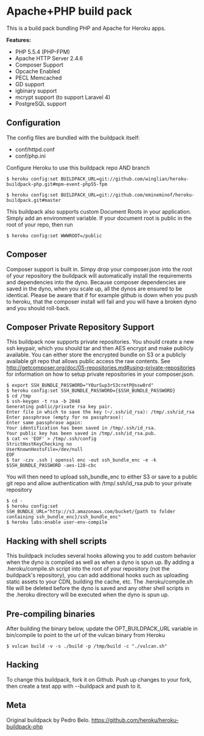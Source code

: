 Apache+PHP build pack
========================

This is a build pack bundling PHP and Apache for Heroku apps.

**Features:**
* PHP 5.5.4 (PHP-FPM)
* Apache HTTP Server 2.4.6
* Composer Support
* Opcache Enabled
* PECL Memcached
* GD support
* igbinary support
* mcrypt support (to support Laravel 4)
* PostgreSQL support

Configuration
-------------

The config files are bundled with the buildpack itself:

* conf/httpd.conf
* conf/php.ini

Configure Heroku to use this buildpack repo AND branch

    $ heroku config:set BUILDPACK_URL=git://github.com/winglian/heroku-buildpack-php.git#mpm-event-php55-fpm
	
	$ heroku config:set BUILDPACK_URL=git://github.com/emineminof/heroku-buildpack.git#master

This buildpack also supports custom Document Roots in your application. Simply add an environment variable. If your document root is public in the root of your repo, then run
    
    $ heroku config:set WWWROOT=/public

Composer
--------

Composer support is built in. Simpy drop your composer.json into the root of your repository the buildpack will automatically install the requirements and dependencies into the dyno. Because composer dependencies are saved in the dyno, when you scale up, all the dynos are ensured to be identical. Please be aware that if for example github is down when you push to heroku, that the composer install will fail and you will have a broken dyno and you should roll-back.

Composer Private Repository Support
-----------------------------------

This buildpack now supports private repositories. You should create a new ssh keypair, which you should tar and then AES encrypt and make publicly available. You can either store the encrypted bundle on S3 or a publicly available git repo that allows public access the raw contents. See <http://getcomposer.org/doc/05-repositories.md#using-private-repositories> for information on how to setup private repositories in your composer.json.

    $ export SSH_BUNDLE_PASSWORD="Y0urSup3rS3cretP@ssw0rd"
    $ heroku config:set SSH_BUNDLE_PASSWORD={$SSH_BUNDLE_PASSWORD}
    $ cd /tmp
    $ ssh-keygen -t rsa -b 2048
    Generating public/private rsa key pair.
    Enter file in which to save the key (~/.ssh/id_rsa): /tmp/.ssh/id_rsa
    Enter passphrase (empty for no passphrase): 
    Enter same passphrase again: 
    Your identification has been saved in /tmp/.ssh/id_rsa.
    Your public key has been saved in /tmp/.ssh/id_rsa.pub.
    $ cat << 'EOF' > /tmp/.ssh/config
    StrictHostKeyChecking no
    UserKnownHostsFile=/dev/null
    EOF
    $ tar -czv .ssh | openssl enc -out ssh_bundle_enc -e -k $SSH_BUNDLE_PASSWORD -aes-128-cbc

You will then need to upload ssh_bundle_enc to either S3 or save to a public git repo and allow authentication with /tmp/.ssh/id_rsa.pub to your private repository

    $ cd -
    $ heroku config:set SSH_BUNDLE_URL="http://s3.amazonaws.com/bucket/{path to folder containing ssh_bundle_enc}/ssh_bundle_enc"
    $ heroku labs:enable user-env-compile


Hacking with shell scripts
--------------------------

This buildpack includes several hooks allowing you to add custom behavior when the dyno is compiled as well as when a dyno is spun up. By adding a .heroku/compile.sh script into the root of your repository (not the buildpack's repository), you can add additional hooks such as uploading static assets to your CDN, building the cache, etc. The .heroku/compile.sh file will be deleted before the dyno is saved and any other shell scripts in the .heroku directory will be executed when the dyno is spun up.

Pre-compiling binaries
----------------------

After building the binary below, update the OPT_BUILDPACK_URL variable in bin/compile to point to the url of the vulcan binary from Heroku

    $ vulcan build -v -s ./build -p /tmp/build -c "./vulcan.sh"

Hacking
-------

To change this buildpack, fork it on Github. Push up changes to your fork, then create a test app with --buildpack <your-github-url> and push to it.

Meta
----

Original buildpack by Pedro Belo. https://github.com/heroku/heroku-buildpack-php
